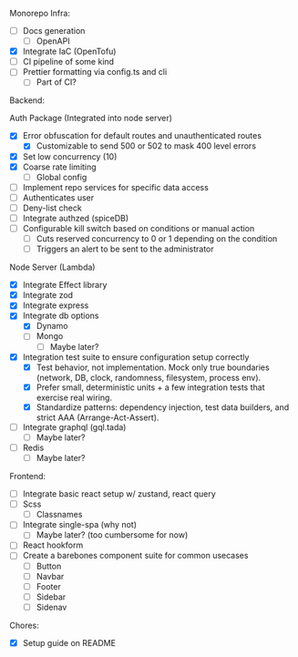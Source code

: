 Monorepo Infra:

- [ ] Docs generation
  - [ ] OpenAPI
- [x] Integrate IaC (OpenTofu)
- [ ] CI pipeline of some kind
- [ ] Prettier formatting via config.ts and cli
  - [ ] Part of CI?

Backend:

Auth Package (Integrated into node server)

- [x] Error obfuscation for default routes and unauthenticated routes
  - [x] Customizable to send 500 or 502 to mask 400 level errors
- [x] Set low concurrency (10)
- [x] Coarse rate limiting
  - [ ] Global config
- [ ] Implement repo services for specific data access
- [ ] Authenticates user
- [ ] Deny-list check
- [ ] Integrate authzed (spiceDB)
- [ ] Configurable kill switch based on conditions or manual action
  - [ ] Cuts reserved concurrency to 0 or 1 depending on the condition
  - [ ] Triggers an alert to be sent to the administrator

Node Server (Lambda)

- [x] Integrate Effect library
- [x] Integrate zod
- [x] Integrate express
- [x] Integrate db options
  - [x] Dynamo
  - [ ] Mongo
    - [ ] Maybe later?
- [x] Integration test suite to ensure configuration setup correctly
  - [x] Test behavior, not implementation. Mock only true boundaries (network, DB, clock, randomness, filesystem, process env).
  - [x] Prefer small, deterministic units + a few integration tests that exercise real wiring.
  - [x] Standardize patterns: dependency injection, test data builders, and strict AAA (Arrange-Act-Assert).
- [ ] Integrate graphql (gql.tada)
  - [ ] Maybe later?
- [ ] Redis
  - [ ] Maybe later?

Frontend:

- [ ] Integrate basic react setup w/ zustand, react query
- [ ] Scss
  - [ ] Classnames
- [ ] Integrate single-spa (why not)
  - [ ] Maybe later? (too cumbersome for now)
- [ ] React hookform
- [ ] Create a barebones component suite for common usecases
  - [ ] Button
  - [ ] Navbar
  - [ ] Footer
  - [ ] Sidebar
  - [ ] Sidenav

Chores:

- [x] Setup guide on README

